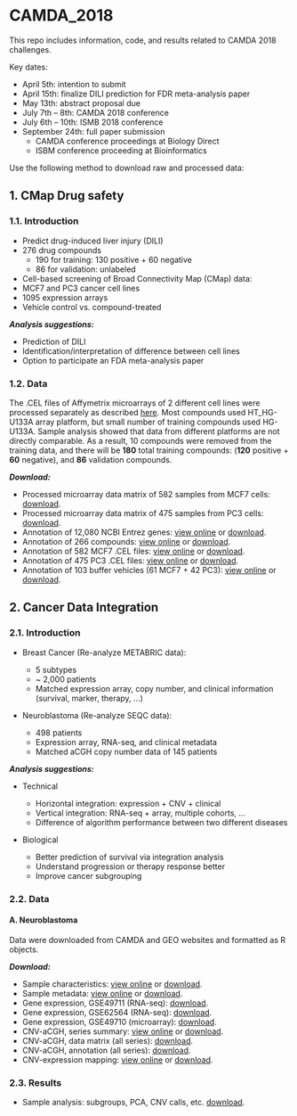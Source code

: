 # CAMDA_2018



This repo includes information, code, and results related to CAMDA 2018 challenges. 

Key dates:

  - April 5th: intention to submit
  - April 15th: finalize DILI prediction for FDR meta-analysis paper
  - May 13th: abstract proposal due
  - July 7th – 8th: CAMDA 2018 conference
  - July 6th – 10th: ISMB 2018 conference
  - September 24th: full paper submission
    - CAMDA conference proceedings at Biology Direct
    - ISBM conference proceeding at Bioinformatics

Use the following method to download raw and processed data:

## 1. CMap Drug safety 

### 1.1. Introduction

  - Predict drug-induced liver injury (DILI)
  - 276 drug compounds
    - 190 for training: 130 positive + 60 negative
    - 86 for validation: unlabeled
  - Cell-based screening of Broad Connectivity Map (CMap) data: 
  - MCF7 and PC3 cancer cell lines
  - 1095 expression arrays
  - Vehicle control vs. compound-treated

***Analysis suggestions:***

  - Prediction of DILI
  - Identification/interpretation of difference between cell lines
  - Option to participate an FDA meta-analysis paper

### 1.2. Data

The .CEL files of Affymetrix microarrays of 2 different cell lines were processed separately as described [here](https://github.com/zhezhangsh/MyMethods/blob/master/microarray_affymatrix_typical.md). Most compounds used HT_HG-U133A array platform, but small number of training compounds used HG-U133A. Sample analysis showed that data from different platforms are not directly comparable. As a result, 10 compounds were removed from the training data, and there will be **180** total training compounds: (**120** positive + **60** negative), and **86** validation compounds.
  
***Download:***

  - Processed microarray data matrix of 582 samples from MCF7 cells: [download](CMap/R/expr_MCF7.rds).
  - Processed microarray data matrix of 475 samples from PC3 cells: [download](CMap/R/expr_PC3.rds).
  - Annotation of 12,080 NCBI Entrez genes: [view online](CMap/R/anno_gene.csv) or [download](CMap/R/anno_gene.rds).
  - Annotation of 266 compounds: [view online](CMap/R/anno_compound.csv) or [download](CMap/R/anno_compound.rds).
  - Annotation of 582 MCF7 .CEL files: [view online](CMap/R/anno_cel_MCF7.csv) or [download](CMap/R/anno_cel_MCF7.rds).
  - Annotation of 475 PC3 .CEL files: [view online](CMap/R/anno_cel_PC3.csv) or [download](CMap/R/anno_cel_PC3.rds).
  - Annotation of 103 buffer vehicles (61 MCF7 + 42 PC3): [view online](CMap/R/vehicle_count.csv) or [download](CMap/R/vehicle2cel.rds).


## 2. Cancer Data Integration 

### 2.1. Introduction

  - Breast Cancer (Re-analyze METABRIC data):
    - 5 subtypes
    - ~ 2,000 patients
    - Matched expression array, copy number, and clinical information (survival, marker, therapy, …)
    
  - Neuroblastoma (Re-analyze SEQC data):
    - 498 patients
    - Expression array, RNA-seq, and clinical metadata
    - Matched aCGH copy number data of 145 patients

***Analysis suggestions:***

  - Technical
    - Horizontal integration: expression + CNV + clinical
    - Vertical integration: RNA-seq + array, multiple cohorts, …
    - Difference of algorithm performance between two different diseases
    
  - Biological
    - Better prediction of survival via integration analysis
    - Understand progression or therapy response better
    - Improve cancer subgrouping

### 2.2. Data

#### A. Neuroblastoma

Data were downloaded from CAMDA and GEO websites and formatted as R objects.

***Download:***

  - Sample characteristics: [view online](Cancer/NB/R/clinical.csv) or [download](Cancer/NB/R/clinical.rds).
  - Sample metadata: [view online](Cancer/NB/R/sample_metadata.csv) or [download](Cancer/NB/R/sample_metadata.rds).
  - Gene expression, GSE49711 (RNA-seq): [download](Cancer/NB/R/expression/GSE49711/expr_gene.rds).
  - Gene expression, GSE62564 (RNA-seq): [download](Cancer/NB/R/expression/GSE62564/expr.rds).
  - Gene expression, GSE49710 (microarray): [download](Cancer/NB/R/expression/GSE49710/expr.rds).
  - CNV-aCGH, series summary: [view online](Cancer/NB/R/aCGH/cnv_meta.csv) or [download](Cancer/NB/R/aCGH/cnv_meta.rds).  
  - CNV-aCGH, data matrix (all series): [download](Cancer/NB/R/aCGH/cnv_all.rds).
  - CNV-aCGH, annotation (all series): [download](Cancer/NB/R/aCGH/anno_all.rds).
  - CNV-expression mapping: [view online](Cancer/NB/R/aCGH/SEQC2aCGH.csv) or [download](Cancer/NB/R/aCGH/SEQC2aCGH.rds). 


### 2.3. Results

  - Sample analysis: subgroups, PCA, CNV calls, etc. [download](Cancer/NB/Result/sample_analysis.zip). 


